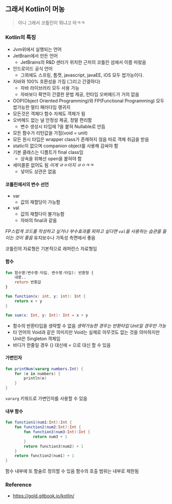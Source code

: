 ## 그래서 Kotlin이 머농

> 아니 그래서 코틀린이 뭐냐고 아ㅋㅋ

### Kotlin의 특징

* Jvm위에서 실행되는 언어
* JetBrain에서 만든 언어
  * JetBrains의 R&D 센터가 위치한 근처의 코틀린 섬에서 이름 따왔음
* 안드로이드 공식 언어
  * 그외에도 스프링, 톰캣, javascript, javaEE, iOS 모두 쌉가능이다.
* 자바와 100% 호환성을 가짐 (그리고 간결하다)
  * 자바 라이브러리 모두 사용 가능
  * 자바보다 확연히 간결한 문법 제공, 런타임 오버헤드가 거의 없음
* OOP(Object Oriented Programming)와 FP(Functional Programming) 모두 쌉가능한 멀티 패러다임 랭귀지
* 모든것은 객체다 함수 자체도 객체가 됨
* 오버헤드 없는 널 안정성 제공, 정말 편리함
  * 변수 생성시 타입에 ?을 붙혀 Nullable로 만듬
* 모든 함수가 리턴값을 가짐(void = unit)
* 모든 원시 타입은 wrapper class가 존재하지 않음 따로 객체 취급을 받음
* static이 없으며 companion object를 사용해 감싸야 함
* 기본 클래스는 디폴트가 final class임 
  * 상속을 위해선 open을 붙혀야 함
* 세미콜론 없어도 됨 *이게 ㄹㅇ이지 ㄹㅇㅋㅋ*
  * 넣어도 상관은 없음

#### 코틀린에서의 변수 선언

* var
  * 값의 재할당이 가능함
* val 
  * 값의 재할다이 불가능함
  * 자바의 final과 같음

*FP스럽게 코드를 작성하고 싶거나 부수효과를 피하고 싶다면 `val`을 사용하는 습관을 들이는 것이 좋음*
유지보수나 가독성 측면에서 좋음

코틀린의 자료형은 기본적으로 래퍼런스 자료형임

#### 함수

```kotlin
fun 함수명(변수명:타입, 변수명:타입): 반환형 {
	내용..
	return 반환값
}

fun function(x: int, y: int): Int {
	return x + y
}

fun sum(x: Int, y: Int): Int = x + y
```

* 함수의 반환타입을 생략할 수 없음
  *생략가능한 경우는 반환타입 Unit일 경우만 가능*
* 타 언어의 Void과 같은 의미지만 Void는 실제로 아무것도 없는 것을 
  의미하지만 Unit은 Singleton 객체임
* 바디가 한줄일 경우 {} 대신에 = 으로 대신 할 수 있음

#### 가변인자

```kotlin
fun printNum(vararg numbers.Int) {
    for (e in numbers) {
        println(e)
    }
}
```

`vararg` 키워드로 가변인자를 사용할 수 있음



#### 내부 함수

```kotlin
fun function1(num1:Int):Int {
    fun function2(num2:Int):Int {
        fun function3(num3:Int):Int {
            return num3 + 1
        }
        return function3(num2) + 1
    }
    return function2(num1) + 1
}
```

함수 내부에 또 함술르 정의할 수 있음 함수의 호출 범위는 내부로 제한됨

### Reference

* https://gold.gitbook.io/kotlin/